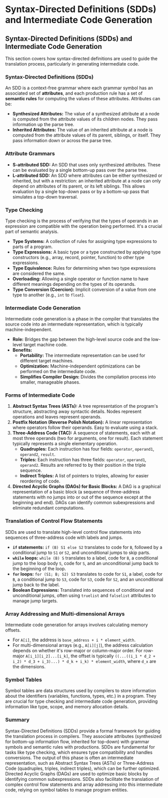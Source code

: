 # Syntax-Directed Definitions (SDDs) and Intermediate Code Generation

## Syntax-Directed Definitions (SDDs) and Intermediate Code Generation

This section covers how syntax-directed definitions are used to guide the translation process, particularly in generating intermediate code.

### Syntax-Directed Definitions (SDDs)
An SDD is a context-free grammar where each grammar symbol has an associated set of **attributes**, and each production rule has a set of **semantic rules** for computing the values of these attributes. Attributes can be:
*   **Synthesized Attributes:** The value of a synthesized attribute at a node is computed from the attribute values of its children nodes. They pass information up the parse tree.
*   **Inherited Attributes:** The value of an inherited attribute at a node is computed from the attribute values of its parent, siblings, or itself. They pass information down or across the parse tree.

### Attribute Grammars
*   **S-attributed SDD:** An SDD that uses only synthesized attributes. These can be evaluated by a single bottom-up pass over the parse tree.
*   **L-attributed SDD:** An SDD where attributes can be either synthesized or inherited, but with a restriction: an inherited attribute at a node can only depend on attributes of its parent, or its left siblings. This allows evaluation by a single top-down pass or by a bottom-up pass that simulates a top-down traversal.

### Type Checking
Type checking is the process of verifying that the types of operands in an expression are compatible with the operation being performed. It's a crucial part of semantic analysis.
*   **Type Systems:** A collection of rules for assigning type expressions to parts of a program.
*   **Type Expressions:** A basic type or a type constructed by applying type constructors (e.g., array, record, pointer, function) to other type expressions.
*   **Type Equivalence:** Rules for determining when two type expressions are considered the same.
*   **Overloading:** Allowing a single operator or function name to have different meanings depending on the types of its operands.
*   **Type Conversion (Coercion):** Implicit conversion of a value from one type to another (e.g., `int` to `float`).

### Intermediate Code Generation
Intermediate code generation is a phase in the compiler that translates the source code into an intermediate representation, which is typically machine-independent.
*   **Role:** Bridges the gap between the high-level source code and the low-level target machine code.
*   **Benefits:**
    *   **Portability:** The intermediate representation can be used for different target machines.
    *   **Optimization:** Machine-independent optimizations can be performed on the intermediate code.
    *   **Simplifies Compiler Design:** Divides the compilation process into smaller, manageable phases.

### Forms of Intermediate Code
1.  **Abstract Syntax Trees (ASTs):** A tree representation of the program's structure, abstracting away syntactic details. Nodes represent operations and leaves represent operands.
2.  **Postfix Notation (Reverse Polish Notation):** A linear representation where operators follow their operands. Easy to evaluate using a stack.
3.  **Three-Address Code (TAC):** A sequence of statements, each with at most three operands (two for arguments, one for result). Each statement typically represents a single elementary operation.
    *   **Quadruples:** Each instruction has four fields: `operator`, `operand1`, `operand2`, `result`.
    *   **Triples:** Each instruction has three fields: `operator`, `operand1`, `operand2`. Results are referred to by their position in the triple sequence.
    *   **Indirect Triples:** A list of pointers to triples, allowing for easier reordering of code.
4.  **Directed Acyclic Graphs (DAGs) for Basic Blocks:** A DAG is a graphical representation of a basic block (a sequence of three-address statements with no jumps into or out of the sequence except at the beginning and end). DAGs can identify common subexpressions and eliminate redundant computations.

### Translation of Control Flow Statements
SDDs are used to translate high-level control flow statements into sequences of three-address code with labels and jumps.
*   **`if` statements:** `if (B) S1 else S2` translates to code for `B`, followed by a conditional jump to `S1` or `S2`, and unconditional jumps to skip parts.
*   **`while` loops:** `while (B) S` translates to a label, code for `B`, a conditional jump to the loop body `S`, code for `S`, and an unconditional jump back to the beginning of the loop.
*   **`for` loops:** `for (S1; B; S2) S3` translates to code for `S1`, a label, code for `B`, a conditional jump to `S3`, code for `S3`, code for `S2`, and an unconditional jump back to the label.
*   **Boolean Expressions:** Translated into sequences of conditional and unconditional jumps, often using `truelist` and `falselist` attributes to manage jump targets.

### Array Addressing and Multi-dimensional Arrays
Intermediate code generation for arrays involves calculating memory offsets.
*   For `A[i]`, the address is `base_address + i * element_width`.
*   For multi-dimensional arrays (e.g., `A[i][j]`), the address calculation depends on whether it's row-major or column-major order. For row-major `A[i_1][i_2]...[i_k]`, the offset is typically `((...((i_1 * d_2 + i_2) * d_3 + i_3)...) * d_k + i_k) * element_width`, where `d_x` are the dimensions.

### Symbol Tables
Symbol tables are data structures used by compilers to store information about the identifiers (variables, functions, types, etc.) in a program. They are crucial for type checking and intermediate code generation, providing information like type, scope, and memory allocation details.

### Summary
Syntax-Directed Definitions (SDDs) provide a formal framework for guiding the translation process in compilers. They associate attributes (synthesized for bottom-up information flow, inherited for top-down) with grammar symbols and semantic rules with productions. SDDs are fundamental for tasks like type checking, which ensures type compatibility and handles conversions. The output of this phase is often an intermediate representation, such as Abstract Syntax Trees (ASTs) or Three-Address Code (quadruples, triples, indirect triples), which can be further optimized. Directed Acyclic Graphs (DAGs) are used to optimize basic blocks by identifying common subexpressions. SDDs also facilitate the translation of complex control flow statements and array addressing into this intermediate code, relying on symbol tables to manage program entities.